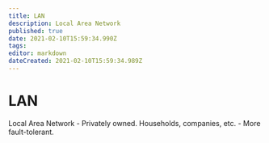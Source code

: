 ```yaml
---
title: LAN
description: Local Area Network
published: true
date: 2021-02-10T15:59:34.990Z
tags: 
editor: markdown
dateCreated: 2021-02-10T15:59:34.989Z
---
```


# LAN

Local Area Network - Privately owned. Households, companies, etc. - More fault-tolerant.